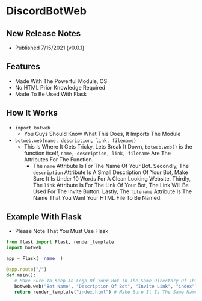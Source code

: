 # DiscordBotWeb

## New Release Notes
 - Published 7/15/2021 (v0.0.1)

## Features
 - Made With The Powerful Module, OS
 - No HTML Prior Knowledge Required
 - Made To Be Used With Flask

## How It Works
 - ```import botweb```
   - You Guys Should Know What This Does, It Imports The Module
 - ```botweb.web(name, description, link, filename)```
   - This Is Where It Gets Tricky, Lets Break It Down, ```botweb.web()``` is the function itself, ```name, description, link, filename``` Are The Attributes For The Function. 
     - The ```name``` Attribute Is For The Name Of Your Bot. Secondly, The ```description``` Attribute Is A Small Description Of Your Bot, Make Sure It Is Under 10 Words For A Clean Looking Website. Thirdly, The ```link``` Attribute Is For The Link Of Your Bot, The Link Will Be Used For The Invite Button. Lastly, The ```filename``` Attribute Is The Name That You Want Your HTML File To Be Named.

## Example With Flask 
 - Please Note That You Must Use Flask
 ```py
 from flask import Flask, render_template
 import botweb

 app = Flask(__name__)

 @app.route("/")
 def main():
	# Make Sure To Keep An Logo Of Your Bot In The Same Directory Of This Python File
	botweb.web("Bot Name", "Description Of Bot", "Invite Link", "index") # The Last Attribute Is The Name That You Want The HTML File To Be
	return render_template("index.html") # Make Sure It Is The Same Name As You Put In The Last Attribute When Calling botweb.web(), And Just Add The .html Extension.

 ```